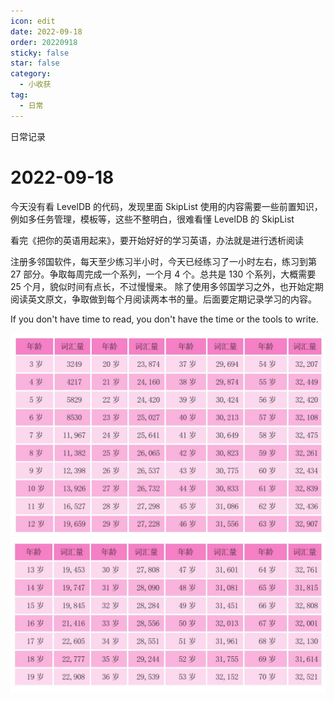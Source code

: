 ```yaml
---
icon: edit
date: 2022-09-18
order: 20220918
sticky: false
star: false
category:
  - 小收获
tag:
  - 日常
---
```


日常记录

<!-- more -->

# 2022-09-18

今天没有看 LevelDB 的代码，发现里面 SkipList 使用的内容需要一些前置知识，例如多任务管理，模板等，这些不整明白，很难看懂 LevelDB 的 SkipList

看完《把你的英语用起来》，要开始好好的学习英语，办法就是进行透析阅读

注册多邻国软件，每天至少练习半小时，今天已经练习了一小时左右，练习到第 27 部分。争取每周完成一个系列，一个月 4 个。总共是 130 个系列，大概需要 25 个月，貌似时间有点长，不过慢慢来。
除了使用多邻国学习之外，也开始定期阅读英文原文，争取做到每个月阅读两本书的量。后面要定期记录学习的内容。

If you don't have time to read, you don't have the time or the tools to write.

![Image0](/2022/09/2022-09-18_19-41-30.png)
![Image1](/2022/09/2022-09-18_19-41-37.png)
